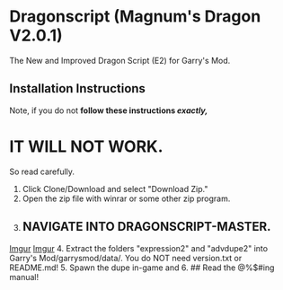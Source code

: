 # Dragonscript (Magnum's Dragon V2.0.1)
The New and Improved Dragon Script (E2) for Garry's Mod.
## Installation Instructions
Note, if you do not **follow these instructions _exactly,_**
# IT WILL NOT WORK.
So read carefully.

1. Click Clone/Download and select "Download Zip."
2. Open the zip file with winrar or some other zip program.
3. ## NAVIGATE INTO DRAGONSCRIPT-MASTER.
[Imgur](https://i.imgur.com/FJSYFtc.png)
[Imgur](https://i.imgur.com/9A3ye7n.png)
4. Extract the folders "expression2" and "advdupe2" into Garry's Mod/garrysmod/data/. You do NOT need version.txt or README.md!
5. Spawn the dupe in-game and
6. ## Read the @%$#ing manual!
